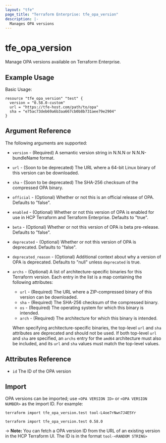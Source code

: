 ```yaml
---
layout: "tfe"
page_title: "Terraform Enterprise: tfe_opa_version"
description: |-
  Manages OPA versions
---
```


# tfe_opa_version

Manage OPA versions available on Terraform Enterprise.

## Example Usage

Basic Usage:

```hcl
resource "tfe_opa_version" "test" {
  version = "0.58.0-custom"
  url = "https://tfe-host.com/path/to/opa"
  sha = "e75ac73deb69a6b3aa667cb0b8b731aee79e2904"
}
```

## Argument Reference

The following arguments are supported:

* `version` - (Required) A semantic version string in N.N.N or N.N.N-bundleName format.
* `url` - (Soon to be deprecated) The URL where a 64-bit Linux binary of this version can be downloaded.
* `sha` - (Soon to be deprecated) The SHA-256 checksum of the compressed OPA binary.
* `official` - (Optional) Whether or not this is an official release of OPA. Defaults to "false".
* `enabled` - (Optional) Whether or not this version of OPA is enabled for use in HCP Terraform and Terraform Enterprise. Defaults to "true".
* `beta` - (Optional) Whether or not this version of OPA is beta pre-release. Defaults to "false".
* `deprecated` - (Optional) Whether or not this version of OPA is deprecated. Defaults to "false".
* `deprecated_reason` - (Optional) Additional context about why a version of OPA is deprecated. Defaults to "null" unless `deprecated` is true.
* `archs` - (Optional) A list of architecture-specific binaries for this Terraform version. Each entry in the list is a map containing the following attributes:
    * `url` - (Required) The URL where a ZIP-compressed binary of this version can be downloaded.
    * `sha` - (Required) The SHA-256 checksum of the compressed binary.
    * `os` - (Required) The operating system for which this binary is intended.
    * `arch` - (Required) The architecture for which this binary is intended.

    When specifying architecture-specific binaries, the top-level `url` and `sha` attributes are deprecated and should not be used. If both top-level `url` and `sha` are specified, an `archs` entry for the `amd64` architecture must also be included, and its `url` and `sha` values must match the top-level values.

## Attributes Reference

* `id` The ID of the OPA version

## Import

OPA versions can be imported; use `<OPA VERSION ID>` or `<OPA VERSION NUMBER>` as the import ID. For example:

```shell
terraform import tfe_opa_version.test tool-L4oe7rNwn7J4E5Yr
```

```shell
terraform import tfe_opa_version.test 0.58.0
```

-> **Note:** You can fetch a OPA version ID from the URL of an existing version in the HCP Terraform UI. The ID is in the format `tool-<RANDOM STRING>`
